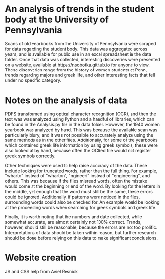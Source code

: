 # An analysis of trends in the student body at the University of Pennsylvania
Scans of old yearbooks from the University of Pennsylvania were scraped for data regarding the student body. This data was aggregated across years, and is available for public use in an excel spreadsheet in the data folder. Once that data was collected, interesting discoveries were presented on a website, available at https://nsobotka.github.io for anyone to view. These discoveries range from the history of women students at Penn, trends regarding majors and greek life, and other interesting facts that fell under no specific category. 

# Notes on the analysis of data
PDFS transformed using optical character recognition (OCR), and then the text was was analyzed using Python and a handful of libraries, which can be found in the Analysis.py file in the data folder. However, the 1940 women yearbook was analyzed by hand. This was because the available scan was particularly blury, and it was not possible to accurately analyze using the same methods as in the other files. Additionally, for some of the yearbooks which contained greek life information by using greek symbols, these were also looked at by hand, because often the OCRed file would not register greek symbols correctly. 

Other techniques were used to help raise accuracy of the data. These include looking for truncated words, rather than the full thing. For example, "wharto" instead of "wharton", "ngineeri" instead of "engineering", and others. This was because if the files misread words, often the mistake would come at the beginning or end of the word. By looking for the letters in the middle, yet enough that the word must still be the same, these errors could be ignored. Additionally, if patterns were noticed in the files, surrounding words could also be checked for. An example would be looking at the proceeding words when searching for greek symbols and greek life.

Finally, it is worth noting that the numbers and date collected, while somewhat accurate, are almost certainly not 100% correct. Trends, however, should still be reasonable, because the errors are not too prolific. Interpretations of data should be taken within reason, but further research should be done before relying on this data to make significant conclusions. 


# Website creation
JS and CSS help from Aviel Resnick
